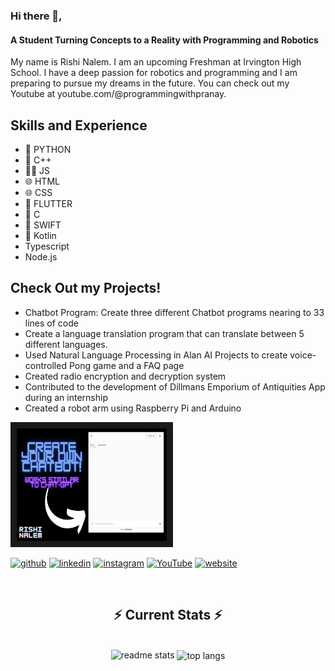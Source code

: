 ### Hi there 👋,
#### A Student Turning Concepts to a Reality with Programming and Robotics
My name is Rishi Nalem. I am an upcoming Freshman at Irvington High School. I have a deep passion for robotics and programming and I am preparing to pursue my dreams in the future. You can check out my Youtube at youtube.com/@programmingwithpranay.

## Skills and Experience
* 🐍 PYTHON
* 🤖 C++
* 🧑‍💻 JS
* 🌐 HTML
* 🌐 CSS
* 📱 FLUTTER
* 🤖 C
* 📱 SWIFT
* 📱 Kotlin
* Typescript
* Node.js

## Check Out my Projects!
* Chatbot Program: Create three different Chatbot programs nearing to 33 lines of code
* Create a language translation program that can translate between 5 different languages.
* Used Natural Language Processing in Alan AI Projects to create voice-controlled Pong game and a FAQ page
* Created radio encryption and decryption system
* Contributed to the development of Dillmans Emporium of Antiquities App during an internship
* Created a robot arm using Raspberry Pi and Arduino

<a href="https://youtu.be/Iv77kudUNVs" target="_blank"><img src="Chatbot.jpg" 
alt="Chatbot.jpg" width="240" height="180" border="10" /></a>

[<img src='https://cdn.jsdelivr.net/npm/simple-icons@3.0.1/icons/github.svg' alt='github' height='40'>](https://github.com/pranayrishi)  [<img src='https://cdn.jsdelivr.net/npm/simple-icons@3.0.1/icons/linkedin.svg' alt='linkedin' height='40'>](https://www.linkedin.com/in/https://www.linkedin.com/in/rishi-nalem-8161b7244//)  [<img src='https://cdn.jsdelivr.net/npm/simple-icons@3.0.1/icons/instagram.svg' alt='instagram' height='40'>](https://www.instagram.com/rishinalem/)  [<img src='https://cdn.jsdelivr.net/npm/simple-icons@3.0.1/icons/youtube.svg' alt='YouTube' height='40'>](https://www.youtube.com/channel/@programmingwithpranay)  [<img src='https://cdn.jsdelivr.net/npm/simple-icons@3.0.1/icons/icloud.svg' alt='website' height='40'>](rishinalem.com)  

<br/>
  <h2 align="center">⚡ Current Stats ⚡</h2>
<br>
<div align=center>
  <img width=390 src="https://github-readme-stats.vercel.app/api?username=pranayrishi&show_icons=true&theme=react&rank_icon=github&border_radius=10" alt="readme stats" />
  <img width=325 align="center" src="https://github-readme-stats.vercel.app/api/top-langs/?username=pranayrishi&hide=HTML&langs_count=8&layout=compact&theme=react&border_radius=10&size_weight=0.5&count_weight=0.5&exclude_repo=github-readme-stats" alt="top langs" />
</div>

  <br/>

<!--[![Rishi's GitHub stats](https://github-readme-stats.vercel.app/api?username=pranayrishi)](https://github.com/pranayrishi/github-readme-stats)-->
